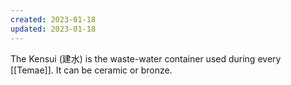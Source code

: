 ```yaml
---
created: 2023-01-18
updated: 2023-01-18
---
```

The Kensui (建水) is the waste-water container used during every [[Temae]]. It can be ceramic or bronze.
